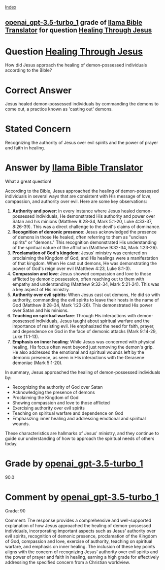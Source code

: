 
[Index](../../../../index.md)
## [openai_gpt-3.5-turbo_1](../../../grading_models/openai_gpt-3.5-turbo_1.md) grade of [llama Bible Translator](../../../answering_models/llama_Bible_Translator.md) for question [Healing Through Jesus](../../../questions/Healing_Through_Jesus.md)

# Question [Healing Through Jesus](../../../questions/Healing_Through_Jesus.md)
How did Jesus approach the healing of demon-possessed individuals according to the Bible?

# Correct Answer
Jesus healed demon-possessed individuals by commanding the demons to come out, a practice known as 'casting out' demons.

# Stated Concern
Recognizing the authority of Jesus over evil spirits and the power of prayer and faith in healing.

# Answer by [llama Bible Translator](../../../answering_models/llama_Bible_Translator.md)
What a great question!

According to the Bible, Jesus approached the healing of demon-possessed individuals in several ways that are consistent with His message of love, compassion, and authority over evil. Here are some key observations:

1. **Authority and power**: In every instance where Jesus healed demon-possessed individuals, He demonstrated His authority and power over Satan and his minions (Matthew 8:28-34, Mark 5:1-20, Luke 4:33-37, 8:26-39). This was a direct challenge to the devil's claims of dominance.
2. **Recognition of demonic presence**: Jesus acknowledged the presence of demons in those He healed, often referring to them as "unclean spirits" or "demons." This recognition demonstrated His understanding of the spiritual nature of the affliction (Matthew 9:32-34, Mark 1:23-26).
3. **Proclamation of God's kingdom**: Jesus' ministry was centered on proclaiming the Kingdom of God, and His healings were a manifestation of that kingdom. When He cast out demons, He was demonstrating the power of God's reign over evil (Matthew 4:23, Luke 8:1-3).
4. **Compassion and love**: Jesus showed compassion and love to those afflicted by demonic possession, often reaching out to them with empathy and understanding (Matthew 9:32-34, Mark 5:21-24). This was a key aspect of His ministry.
5. **Authority over evil spirits**: When Jesus cast out demons, He did so with authority, commanding the evil spirits to leave their hosts in the name of God (Matthew 8:28-34, Mark 1:23-26). This demonstrated His power over Satan and his minions.
6. **Teaching on spiritual warfare**: Through His interactions with demon-possessed individuals, Jesus taught about spiritual warfare and the importance of resisting evil. He emphasized the need for faith, prayer, and dependence on God in the face of demonic attacks (Mark 9:14-29, Luke 11:1-13).
7. **Emphasis on inner healing**: While Jesus was concerned with physical healing, His focus often went beyond just removing the demon's grip. He also addressed the emotional and spiritual wounds left by the demonic presence, as seen in His interactions with the Gerasene demoniac (Mark 5:1-20).

In summary, Jesus approached the healing of demon-possessed individuals by:

* Recognizing the authority of God over Satan
* Acknowledging the presence of demons
* Proclaiming the Kingdom of God
* Showing compassion and love to those afflicted
* Exercising authority over evil spirits
* Teaching on spiritual warfare and dependence on God
* Emphasizing inner healing and addressing emotional and spiritual wounds.

These characteristics are hallmarks of Jesus' ministry, and they continue to guide our understanding of how to approach the spiritual needs of others today.

# Grade by [openai_gpt-3.5-turbo_1](../../../grading_models/openai_gpt-3.5-turbo_1.md)
90.0

# Comment by [openai_gpt-3.5-turbo_1](../../../grading_models/openai_gpt-3.5-turbo_1.md)
Grade: 90

Comment: The response provides a comprehensive and well-supported explanation of how Jesus approached the healing of demon-possessed individuals, incorporating important aspects such as Jesus' authority over evil spirits, recognition of demonic presence, proclamation of the Kingdom of God, compassion and love, exercise of authority, teaching on spiritual warfare, and emphasis on inner healing. The inclusion of these key points aligns with the concern of recognizing Jesus' authority over evil spirits and the power of prayer and faith in healing, earning a high grade for effectively addressing the specified concern from a Christian worldview.
